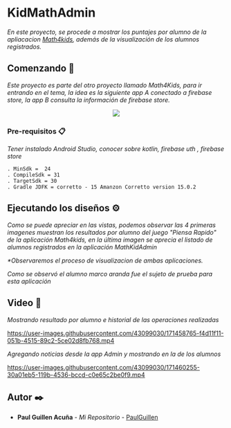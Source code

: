 # KidMathAdmin

_En este proyecto, se procede a mostrar los puntajes por alumno de la apliacacion [Math4kids](https://github.com/PaulGuillen/KidMathKotlin), además de la visualización de los alumnos registrados._

## Comenzando 🚀

_Este proyecto es parte del otro proyecto llamado Math4Kids, para ir entrando en el tema, la idea es la siguiente app A conectado a firebase store, la app B consulta la información de firebase store._

<p align="center">
 <img src="https://i.postimg.cc/657WNgGJ/representacion.png"/>
</p>


### Pre-requisitos 📋

_Tener instalado Android Studio, conocer sobre kotlin, firebase uth , firebase store_

```
. MinSdk =  24
. CompileSdk = 31
. TargetSdk = 30
. Gradle JDFK = corretto - 15 Amanzon Corretto version 15.0.2
```

## Ejecutando los diseños ⚙️

_Como se puede apreciar en las vistas, podemos observar las 4 primeras imagenes muestran los resultados por alumno del juego "Piensa Rapido" de la aplicación Math4kids, en la última imagen se aprecia el listado de alumnos registrados en la aplicación MathKidAdmin_

<p align="center">

</p>

_*Observaremos el proceso de visualizacion de ambas aplicaciones._

<p align="center">

</p>

_Como se observó el alumno marco aranda fue el sujeto de prueba para esta aplicación_

## Video 📄

_*Mostrando resultado por alumno e historial de las operaciones realizadas*_

https://user-images.githubusercontent.com/43099030/171458765-f4d11f11-051b-4515-89c2-5ce02d8fb768.mp4


_*Agregando noticias desde la app Admin y mostrando en la de los alumnos*_


https://user-images.githubusercontent.com/43099030/171460255-30a01eb5-119b-4536-bccd-c0e65c2be0f9.mp4



## Autor ✒️




* **Paul Guillen Acuña** - *Mi Repositorio* - [PaulGuillen](https://github.com/PaulGuillen?tab=repositories)
